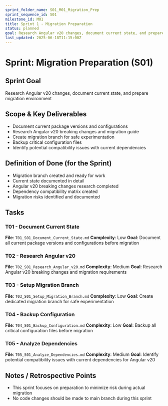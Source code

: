 ```yaml
---
sprint_folder_name: S01_M01_Migration_Prep
sprint_sequence_id: S01
milestone_id: M01
title: Sprint 1 - Migration Preparation
status: planned
goal: Research Angular v20 changes, document current state, and prepare migration environment
last_updated: 2025-06-18T11:15:00Z
---
```


# Sprint: Migration Preparation (S01)

## Sprint Goal
Research Angular v20 changes, document current state, and prepare migration environment

## Scope & Key Deliverables
- Document current package versions and configurations
- Research Angular v20 breaking changes and migration guide
- Create migration branch for safe experimentation
- Backup critical configuration files
- Identify potential compatibility issues with current dependencies

## Definition of Done (for the Sprint)
- Migration branch created and ready for work
- Current state documented in detail
- Angular v20 breaking changes research completed
- Dependency compatibility matrix created
- Migration risks identified and documented

## Tasks

### T01 - Document Current State
**File**: `T01_S01_Document_Current_State.md`
**Complexity**: Low
**Goal**: Document all current package versions and configurations before migration

### T02 - Research Angular v20
**File**: `T02_S01_Research_Angular_v20.md`
**Complexity**: Medium
**Goal**: Research Angular v20 breaking changes and migration requirements

### T03 - Setup Migration Branch
**File**: `T03_S01_Setup_Migration_Branch.md`
**Complexity**: Low
**Goal**: Create dedicated migration branch for safe experimentation

### T04 - Backup Configuration
**File**: `T04_S01_Backup_Configuration.md`
**Complexity**: Low
**Goal**: Backup all critical configuration files before migration

### T05 - Analyze Dependencies
**File**: `T05_S01_Analyze_Dependencies.md`
**Complexity**: Medium
**Goal**: Identify potential compatibility issues with current dependencies for Angular v20

## Notes / Retrospective Points
- This sprint focuses on preparation to minimize risk during actual migration
- No code changes should be made to main branch during this sprint